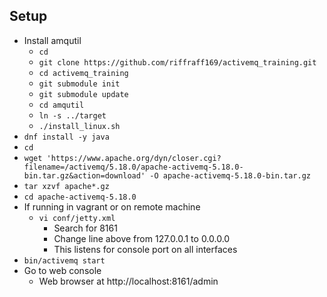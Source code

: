 ## Setup
 * Install amqutil
   * `cd`
   * `git clone https://github.com/riffraff169/activemq_training.git`
   * `cd activemq_training`
   * `git submodule init`
   * `git submodule update`
   * `cd amqutil`
   * `ln -s ../target`
   * `./install_linux.sh`
 * `dnf install -y java`
 * `cd`
 * `wget 'https://www.apache.org/dyn/closer.cgi?filename=/activemq/5.18.0/apache-activemq-5.18.0-bin.tar.gz&action=download' -O apache-activemq-5.18.0-bin.tar.gz`
 * `tar xzvf apache*.gz`
 * `cd apache-activemq-5.18.0`
 * If running in vagrant or on remote machine
   * `vi conf/jetty.xml`
      * Search for 8161
      * Change line above from 127.0.0.1 to 0.0.0.0
      * This listens for console port on all interfaces
 * `bin/activemq start`
 * Go to web console
    * Web browser at http://localhost:8161/admin
